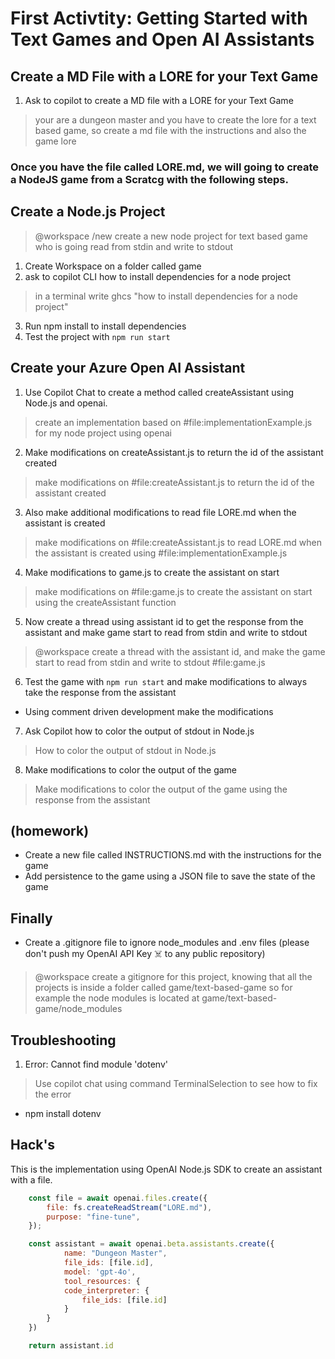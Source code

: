 # First Activtity: Getting Started with Text Games and Open AI Assistants

## Create a MD File with a LORE for your Text Game

1. Ask to copilot to create a MD file with a LORE for your Text Game

> your are a dungeon master and you have to create the lore for a text based game, so create a md file with the instructions and also the game lore

### Once you have the file called LORE.md, we will going to create a NodeJS game from a Scratcg with the following steps.

## Create a Node.js Project

> @workspace /new create a new node project for text based game who is going read from stdin and write to stdout

1. Create Workspace on a folder called game
2. ask to copilot CLI how to install dependencies for a node project

> in a terminal write ghcs "how to install dependencies for a node project"

3. Run npm install to install dependencies
4. Test the project with `npm run start`

## Create your Azure Open AI Assistant

1. Use Copilot Chat to create a method called createAssistant using Node.js and openai.

> create an implementation based on #file:implementationExample.js for my node project using openai

2. Make modifications on createAssistant.js to return the id of the assistant created

> make modifications on #file:createAssistant.js to return the id of the assistant created

3. Also make additional modifications to read file LORE.md when the assistant is created

> make modifications on #file:createAssistant.js to read LORE.md when the assistant is created using #file:implementationExample.js

4. Make modifications to game.js to create the assistant on start

> make modifications on #file:game.js to create the assistant on start using the createAssistant function

5. Now create a thread using assistant id to get the response from the assistant and make game 
start to read from stdin and write to stdout

> @workspace create a thread with the assistant id, and make the game start to read from stdin and write to stdout #file:game.js

6. Test the game with `npm run start` and make modifications to always take the response from the assistant

- Using comment driven development make the modifications 

7. Ask Copilot how to color the output of stdout in Node.js

> How to color the output of stdout in Node.js 

8. Make modifications to color the output of the game

> Make modifications to color the output of the game using the response from the assistant

## (homework) 

- Create a new file called INSTRUCTIONS.md with the instructions for the game
- Add persistence to the game using a JSON file to save the state of the game

## Finally

- Create a .gitignore file to ignore node_modules and .env files (please don't push my OpenAI API Key ☠️ to any public repository)  

> @workspace create a gitignore for this project, knowing that all the projects is inside a folder called game/text-based-game so for example the node modules is located at game/text-based-game/node_modules

## Troubleshooting

1. Error: Cannot find module 'dotenv'

> Use copilot chat using command TerminalSelection to see how to fix the error
- npm install dotenv


## Hack's

This is the implementation using OpenAI Node.js SDK to create an assistant with a file.

```javascript
    const file = await openai.files.create({
        file: fs.createReadStream("LORE.md"),
        purpose: "fine-tune",
    });

    const assistant = await openai.beta.assistants.create({
            name: "Dungeon Master",
            file_ids: [file.id],
            model: 'gpt-4o',
            tool_resources: {
            code_interpreter: {
                file_ids: [file.id]
            }
        }
    })

    return assistant.id
```